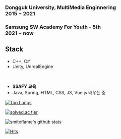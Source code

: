 ### Dongguk University, MultiMedia Enginnering <br> 2015 ~ 2021<br>
### Samsung SW Academy For Youth - 5th<br>  2021 ~ now<br>  

## Stack

- C++, C# 
- Unity, UnrealEngine
<br>

- <b>SSAFY 교육</b>
- Java, Spring, HTML, CSS, JS, Vue.js 배우는 중

[![Top Langs](https://github-readme-stats.vercel.app/api/top-langs/?username=smiteflame)](https://github.com/smiteflame/github-readme-stats)


[![solved.ac tier](http://mazassumnida.wtf/api/generate_badge?boj=lukigreen)](https://solved.ac/lukigreen)


![smiteflame's github stats](https://github-readme-stats.vercel.app/api?username=smiteflame&show_icons=true)



[![Hits](https://hits.seeyoufarm.com/api/count/incr/badge.svg?url=https%3A%2F%2Fgithub.com%2Fsmiteflame&count_bg=%2379C83D&title_bg=%23555555&icon=&icon_color=%23E7E7E7&title=hits&edge_flat=false)](https://hits.seeyoufarm.com)
